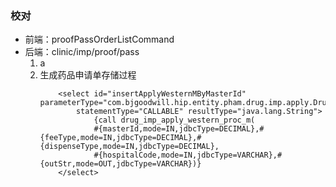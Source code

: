 ### 校对
* 前端：proofPassOrderListCommand
* 后端：clinic/imp/proof/pass
    1. a
    2. 生成药品申请单存储过程
        ```
            <select id="insertApplyWesternMByMasterId" parameterType="com.bjgoodwill.hip.entity.pham.drug.imp.apply.DrugImpApplyVO"
                statementType="CALLABLE" resultType="java.lang.String">
                    {call drug_imp_apply_western_proc_m(
                    #{masterId,mode=IN,jdbcType=DECIMAL},#{feeType,mode=IN,jdbcType=DECIMAL},#{dispenseType,mode=IN,jdbcType=DECIMAL},
                    #{hospitalCode,mode=IN,jdbcType=VARCHAR},#{outStr,mode=OUT,jdbcType=VARCHAR})}
            </select>
        ```
